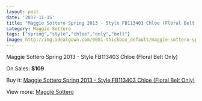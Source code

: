 ```yaml
---
layout: post
date: '2017-11-15'
title: "Maggie Sottero Spring 2013 - Style FB113403 Chloe (Floral Belt Only)"
category: Maggie Sottero
tags: ["spring","style","chloe","only","belt"]
image: http://img.idealgown.com/9081-thickbox_default/maggie-sottero-spring-2013-style-fb113403-chloe-floral-belt-only.jpg
---
```

Maggie Sottero Spring 2013 - Style FB113403 Chloe (Floral Belt Only)

On Sales: **$109**
<a href="https://www.idealgown.com/en/maggie-sottero/3787-maggie-sottero-spring-2013-style-fb113403-chloe-floral-belt-only.html"><amp-img layout="responsive" width="600" height="600" src="//img.idealgown.com/9081-thickbox_default/maggie-sottero-spring-2013-style-fb113403-chloe-floral-belt-only.jpg" alt="Maggie Sottero Spring 2013 - Style FB113403 Chloe (Floral Belt Only) 0" /></a>

Buy it: [Maggie Sottero Spring 2013 - Style FB113403 Chloe (Floral Belt Only)](https://www.idealgown.com/en/maggie-sottero/3787-maggie-sottero-spring-2013-style-fb113403-chloe-floral-belt-only.html "Maggie Sottero Spring 2013 - Style FB113403 Chloe (Floral Belt Only)")

View more: [Maggie Sottero](https://www.idealgown.com/en/45-maggie-sottero "Maggie Sottero")